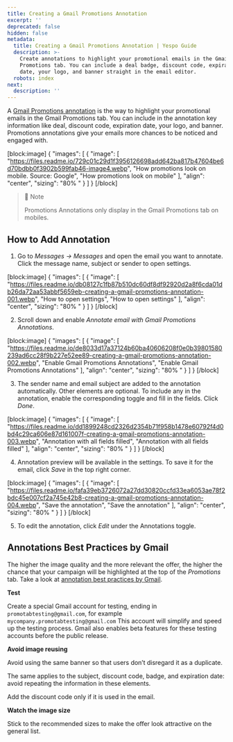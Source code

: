 ```yaml
---
title: Creating a Gmail Promotions Annotation
excerpt: ''
deprecated: false
hidden: false
metadata:
  title: Creating a Gmail Promotions Annotation | Yespo Guide
  description: >-
    Create annotations to highlight your promotional emails in the Gmail
    Promotions tab. You can include a deal badge, discount code, expiration
    date, your logo, and banner straight in the email editor.
  robots: index
next:
  description: ''
---
```

A <a rel="nofollow" href="https://developers.google.com/gmail/promotab/" target="_blank">Gmail Promotions annotation</a> is the way to highlight your promotional emails in the Gmail Promotions tab. You can include in the annotation key information like deal, discount code, expiration date, your logo, and banner. Promotions annotations give your emails more chances to be noticed and engaged with.

[block:image]
{
  "images": [
    {
      "image": [
        "https://files.readme.io/729c01c29d1f3956126698add642ba817b47604be6d70bdbb0f3902b599fab46-image4.webp",
        "How promotions look on mobile. Source: Google",
        "How promotions look on mobile"
      ],
      "align": "center",
      "sizing": "80% "
    }
  ]
}
[/block]


> 📘 Note
> 
> Promotions Annotations only display in the Gmail Promotions tab on mobiles.

## How to Add Annotation

1. Go to _Messages → Messages_ and open the email you want to annotate. Click the message name, subject or sender to open settings.

[block:image]
{
  "images": [
    {
      "image": [
        "https://files.readme.io/db08127c1fb87b510dc60df8df92920d2a8f6cda01db26da72aa53abbf5659eb-creating-a-gmail-promotions-annotation-001.webp",
        "How to open settings",
        "How to open settings"
      ],
      "align": "center",
      "sizing": "80% "
    }
  ]
}
[/block]


2. Scroll down and enable _Annotate email with Gmail Promotions Annotations_.

[block:image]
{
  "images": [
    {
      "image": [
        "https://files.readme.io/de8033d17a37124b60ba40606208f0e0b39801580239ad6cc28f9b227e52ee89-creating-a-gmail-promotions-annotation-002.webp",
        "Enable Gmail Promotions Annotations",
        "Enable Gmail Promotions Annotations"
      ],
      "align": "center",
      "sizing": "80% "
    }
  ]
}
[/block]


3. The sender name and email subject are added to the annotation automatically. Other elements are optional. To include any in the annotation, enable the corresponding toggle and fill in the fields. Click _Done_.

[block:image]
{
  "images": [
    {
      "image": [
        "https://files.readme.io/dd1899248cd2326d2354b71f958b1478e60792f4d0bd4c29ca606e87d161007f-creating-a-gmail-promotions-annotation-003.webp",
        "Annotation with all fields filled",
        "Annotation with all fields filled"
      ],
      "align": "center",
      "sizing": "80% "
    }
  ]
}
[/block]


4. Annotation preview will be available in the settings. To save it for the email, click _Save_ in the top right corner.

[block:image]
{
  "images": [
    {
      "image": [
        "https://files.readme.io/fafa39eb3726072a27dd30820ccfd33ea6053ae78f2bdc45e007cf2a745e42b8-creating-a-gmail-promotions-annotation-004.webp",
        "Save the annotation",
        "Save the annotation"
      ],
      "align": "center",
      "sizing": "80% "
    }
  ]
}
[/block]


5. To edit the annotation, click _Edit_ under the Annotations toggle.

## Annotations Best Practices by Gmail

The higher the image quality and the more relevant the offer, the higher the chance that your campaign will be highlighted at the top of the _Promotions_ tab. Take a look at <a rel="nofollow" href="https://developers.google.com/gmail/promotab/best-practices" target="_blank">annotation best practices by Gmail</a>.

**Test**

Create a special Gmail account for testing, ending in `promotabtesting@gmail.com`, for example `mycompany.promotabtesting@gmail.com` This account will simplify and speed up the testing process. Gmail also enables beta features for these testing accounts before the public release.

**Avoid image reusing**

Avoid using the same banner so that users don’t disregard it as a duplicate.

The same applies to the subject, discount code, badge, and expiration date: avoid repeating the information in these elements.

Add the discount code only if it is used in the email.

**Watch the image size**

Stick to the recommended sizes to make the offer look attractive on the general list.